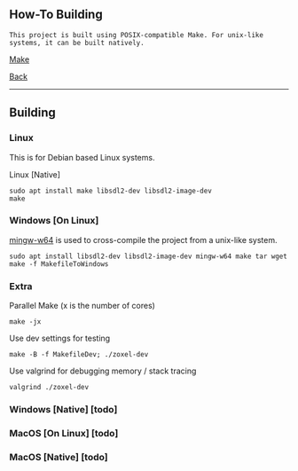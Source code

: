 How-To Building
-----

    This project is built using POSIX-compatible Make. For unix-like systems, it can be built natively.

[Make](https://pubs.opengroup.org/onlinepubs/009695399/utilities/make.html)


[Back](../../readme.md)

-----

## Building

### Linux

This is for Debian based Linux systems.

Linux [Native]
```
sudo apt install make libsdl2-dev libsdl2-image-dev
make
```

### Windows [On Linux]

[mingw-w64](http://mingw-w64.org/doku.php) is used to cross-compile the project from a unix-like system.

```
sudo apt install libsdl2-dev libsdl2-image-dev mingw-w64 make tar wget
make -f MakefileToWindows
```

### Extra

Parallel Make (x is the number of cores)
```
make -jx
```

Use dev settings for testing
```
make -B -f MakefileDev; ./zoxel-dev
```

Use valgrind for debugging memory / stack tracing
```
valgrind ./zoxel-dev
```


### Windows [Native] [todo]

### MacOS [On Linux] [todo]

### MacOS [Native] [todo]